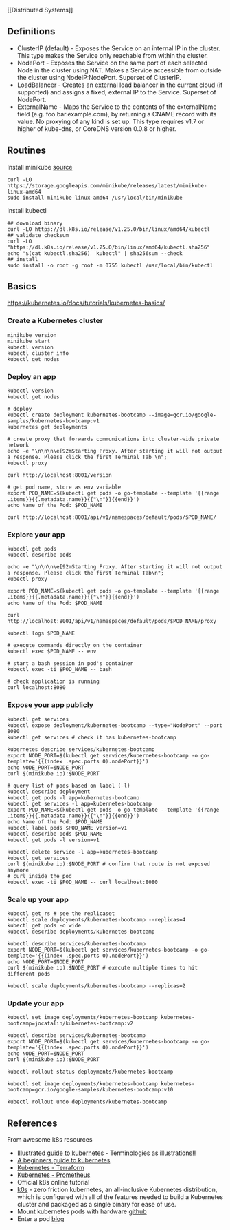[[Distributed Systems]]

## Definitions
- ClusterIP (default) - Exposes the Service on an internal IP in the cluster. This type makes the Service only reachable from within the cluster.
- NodePort - Exposes the Service on the same port of each selected Node in the cluster using NAT. Makes a Service accessible from outside the cluster using NodeIP:NodePort. Superset of ClusterIP.
- LoadBalancer - Creates an external load balancer in the current cloud (if supported) and assigns a fixed, external IP to the Service. Superset of NodePort.
- ExternalName - Maps the Service to the contents of the externalName field (e.g. foo.bar.example.com), by returning a CNAME record with its value. No proxying of any kind is set up. This type requires v1.7 or higher of kube-dns, or CoreDNS version 0.0.8 or higher.

## Routines

Install minikube [source](https://minikube.sigs.k8s.io/docs/start/)
```
curl -LO https://storage.googleapis.com/minikube/releases/latest/minikube-linux-amd64
sudo install minikube-linux-amd64 /usr/local/bin/minikube
```

Install kubectl
```
## download binary
curl -LO https://dl.k8s.io/release/v1.25.0/bin/linux/amd64/kubectl
## validate checksum
curl -LO "https://dl.k8s.io/release/v1.25.0/bin/linux/amd64/kubectl.sha256"
echo "$(cat kubectl.sha256)  kubectl" | sha256sum --check
## install
sudo install -o root -g root -m 0755 kubectl /usr/local/bin/kubectl
```

## Basics
https://kubernetes.io/docs/tutorials/kubernetes-basics/

### Create a Kubernetes cluster
```
minikube version
minikube start
kubectl version
kubectl cluster info
kubectl get nodes
```

### Deploy an app
```
kubectl version
kubectl get nodes

# deploy
kubectl create deployment kubernetes-bootcamp --image=gcr.io/google-samples/kubernetes-bootcamp:v1
kubernetes get deployments

# create proxy that forwards communications into cluster-wide private network
echo -e "\n\n\n\e[92mStarting Proxy. After starting it will not output a response. Please click the first Terminal Tab \n";
kubectl proxy

curl http://localhost:8001/version

# get pod name, store as env variable
export POD_NAME=$(kubectl get pods -o go-template --template '{{range .items}}{{.metadata.name}}{{"\n"}}{{end}}')
echo Name of the Pod: $POD_NAME

curl http://localhost:8001/api/v1/namespaces/default/pods/$POD_NAME/
```

### Explore your app
```
kubectl get pods
kubectl describe pods

echo -e "\n\n\n\e[92mStarting Proxy. After starting it will not output a response. Please click the first Terminal Tab\n";
kubectl proxy

export POD_NAME=$(kubectl get pods -o go-template --template '{{range .items}}{{.metadata.name}}{{"\n"}}{{end}}')
echo Name of the Pod: $POD_NAME

curl http://localhost:8001/api/v1/namespaces/default/pods/$POD_NAME/proxy

kubectl logs $POD_NAME

# execute commands directly on the container
kubectl exec $POD_NAME -- env

# start a bash session in pod's container
kubectl exec -ti $POD_NAME -- bash

# check application is running
curl localhost:8080
```

### Expose your app publicly
```
kubectl get services
kubectl expose deployment/kubernetes-bootcamp --type="NodePort" --port 8080
kubectl get services # check it has kubernetes-bootcamp

kubernetes describe services/kubernetes-bootcamp
export NODE_PORT=$(kubectl get services/kubernetes-bootcamp -o go-template='{{(index .spec.ports 0).nodePort}}')
echo NODE_PORT=$NODE_PORT
curl $(minikube ip):$NODE_PORT

# query list of pods based on label (-l)
kubectl describe deployment
kubectl get pods -l app=kubernetes-bootcamp
kubectl get services -l app=kubernetes-bootcamp
export POD_NAME=$(kubectl get pods -o go-template --template '{{range .items}}{{.metadata.name}}{{"\n"}}{{end}}')
echo Name of the Pod: $POD_NAME
kubectl label pods $POD_NAME version=v1
kubectl describe pods $POD_NAME
kubectl get pods -l version=v1

kubectl delete service -l app=kubernetes-bootcamp
kubectl get services
curl $(minikube ip):$NODE_PORT # confirm that route is not exposed anymore
# curl inside the pod
kubectl exec -ti $POD_NAME -- curl localhost:8080
```

### Scale up your app
```
kubectl get rs # see the replicaset
kubectl scale deployments/kubernetes-bootcamp --replicas=4
kubectl get pods -o wide
kubectl describe deployments/kubernetes-bootcamp

kubectl describe services/kubernetes-bootcamp
export NODE_PORT=$(kubectl get services/kubernetes-bootcamp -o go-template='{{(index .spec.ports 0).nodePort}}')
echo NODE_PORT=$NODE_PORT
curl $(minikube ip):$NODE_PORT # execute multiple times to hit different pods

kubectl scale deployments/kubernetes-bootcamp --replicas=2
```

### Update your app
```
kubectl set image deployments/kubernetes-bootcamp kubernetes-bootcamp=jocatalin/kubernetes-bootcamp:v2

kubectl describe services/kubernetes-bootcamp
export NODE_PORT=$(kubectl get services/kubernetes-bootcamp -o go-template='{{(index .spec.ports 0).nodePort}}')
echo NODE_PORT=$NODE_PORT
curl $(minikube ip):$NODE_PORT

kubectl rollout status deployments/kubernetes-bootcamp

kubectl set image deployments/kubernetes-bootcamp kubernetes-bootcamp=gcr.io/google-samples/kubernetes-bootcamp:v10

kubectl rollout undo deployments/kubernetes-bootcamp
```


## References
From awesome k8s resources
- [Illustrated guide to kubernetes](https://www.cncf.io/phippy/the-childrens-illustrated-guide-to-kubernetes/ ) - Terminologies as illustrations!! 
- [A beginners guide to kubernetes](https://medium.com/containermind/a-beginners-guide-to-kubernetes-7e8ca56420b6)
- [Kubernetes - Terraform](https://faun.pub/google-kubernetes-engine-explain-like-im-five-1890e550c099)
- [Kubernetes - Prometheus](https://faun.pub/production-grade-kubernetes-monitoring-using-prometheus-78144b835b60)
- Official k8s online tutorial
- [k0s](https://github.com/k0sproject/k0s) - zero friction kubernetes, an all-inclusive Kubernetes distribution, which is configured with all of the features needed to build a Kubernetes cluster and packaged as a single binary for ease of use.
- Mount kubernetes pods with hardware [github](https://github.com/kubernetes/kubernetes/issues/7890#issuecomment-766088805)
- Enter a pod [blog](https://www.ibm.com/docs/SSCKRH_1.1.0/platform/t_accessing_docker_container_kubernetes.html)